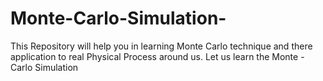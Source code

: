 # Monte-Carlo-Simulation-
This Repository will help you in learning Monte Carlo technique  and there application to real Physical Process around us.
Let us learn the Monte - Carlo Simulation 

